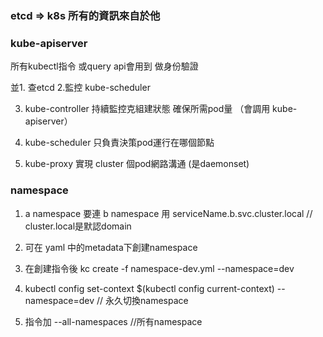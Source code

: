 ### etcd => k8s 所有的資訊來自於他

### kube-apiserver
所有kubectl指令 或query api會用到 做身份驗證 

並1. 查etcd
2.監控 kube-scheduler


3. kube-controller 
持續監控克組建狀態 確保所需pod量 （會調用 kube-apiserver）

4. kube-scheduler 只負責決策pod運行在哪個節點

5. kube-proxy 實現 cluster 個pod網路溝通 (是daemonset)


### namespace

1. a namespace 要連 b namespace 用 serviceName.b.svc.cluster.local // cluster.local是默認domain


2. 可在 yaml 中的metadata下創建namespace
3. 在創建指令後 kc create -f namespace-dev.yml --namespace=dev
4. kubectl config set-context $(kubectl config current-context) --namespace=dev  // 永久切換namespace
5. 指令加 --all-namespaces //所有namespace